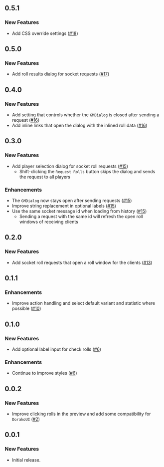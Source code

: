 ## 0.5.1

### New Features

-   Add CSS override settings ([#18](https://github.com/In3luki/pf2e-request-rolls/pull/18))

## 0.5.0

### New Features

-   Add roll results dialog for socket requests ([#17](https://github.com/In3luki/pf2e-request-rolls/pull/17))

## 0.4.0

### New Features

-   Add setting that controls whether the `GMDialog` is closed after sending a request ([#16](https://github.com/In3luki/pf2e-request-rolls/pull/16))
-   Add inline links that open the dialog with the inlined roll data ([#16](https://github.com/In3luki/pf2e-request-rolls/pull/16))

## 0.3.0

### New Features

-   Add player selection dialog for socket roll requests ([#15](https://github.com/In3luki/pf2e-request-rolls/pull/15))
    -   Shift-clicking the `Request Rolls` button skips the dialog and sends the request to all players

### Enhancements

-   The `GMDialog` now stays open after sending requests ([#15](https://github.com/In3luki/pf2e-request-rolls/pull/15))
-   Improve string replacement in optional labels ([#15](https://github.com/In3luki/pf2e-request-rolls/pull/15))
-   Use the same socket message id when loading from history ([#15](https://github.com/In3luki/pf2e-request-rolls/pull/15))
    -   Sending a request with the same id will refresh the open roll windows of receiving clients

## 0.2.0

### New Features

-   Add socket roll requests that open a roll window for the clients ([#13](https://github.com/In3luki/pf2e-request-rolls/pull/13))

## 0.1.1

### Enhancements

-   Improve action handling and select default variant and statistic where possible ([#10](https://github.com/In3luki/pf2e-request-rolls/pull/10))

## 0.1.0

### New Features

-   Add optional label input for check rolls ([#6](https://github.com/In3luki/pf2e-request-rolls/pull/6))

### Enhancements

-   Continue to improve styles ([#6](https://github.com/In3luki/pf2e-request-rolls/pull/6))

## 0.0.2

### New Features

-   Improve clicking rolls in the preview and add some compatibility for `DorakoUI` ([#2](https://github.com/In3luki/pf2e-request-rolls/pull/2))

## 0.0.1

### New Features

-   Initial release.
